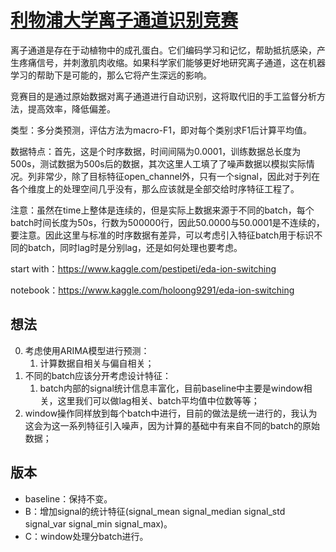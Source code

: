 # [利物浦大学离子通道识别竞赛](https://www.kaggle.com/c/liverpool-ion-switching/overview)

离子通道是存在于动植物中的成孔蛋白。它们编码学习和记忆，帮助抵抗感染，产生疼痛信号，并刺激肌肉收缩。如果科学家们能够更好地研究离子通道，这在机器学习的帮助下是可能的，那么它将产生深远的影响。

竞赛目的是通过原始数据对离子通道进行自动识别，这将取代旧的手工监督分析方法，提高效率，降低偏差。

类型：多分类预测，评估方法为macro-F1，即对每个类别求F1后计算平均值。

数据特点：首先，这是个时序数据，时间间隔为0.0001，训练数据总长度为500s，测试数据为500s后的数据，其次这里人工填了了噪声数据以模拟实际情况。列非常少，除了目标特征open_channel外，只有一个signal，因此对于列在各个维度上的处理空间几乎没有，那么应该就是全部交给时序特征工程了。

注意：虽然在time上整体是连续的，但是实际上数据来源于不同的batch，每个batch时间长度为50s，行数为500000行，因此50.0000与50.0001是不连续的，要注意。因此这里与标准的时序数据有差异，可以考虑引入特征batch用于标识不同的batch，同时lag时是分别lag，还是如何处理也要考虑。

start with：https://www.kaggle.com/pestipeti/eda-ion-switching

notebook：https://www.kaggle.com/holoong9291/eda-ion-switching

## 想法

0. 考虑使用ARIMA模型进行预测：
    1. 计算数据自相关与偏自相关；
1. 不同的batch应该分开考虑设计特征：
    1. batch内部的signal统计信息丰富化，目前baseline中主要是window相关，这里我们可以做lag相关、batch平均值中位数等等；
2. window操作同样放到每个batch中进行，目前的做法是统一进行的，我认为这会为这一系列特征引入噪声，因为计算的基础中有来自不同的batch的原始数据；

## 版本

- baseline：保持不变。
- B：增加signal的统计特征(signal_mean 	signal_median 	signal_std 	signal_var 	signal_min 	signal_max)。
- C：window处理分batch进行。
